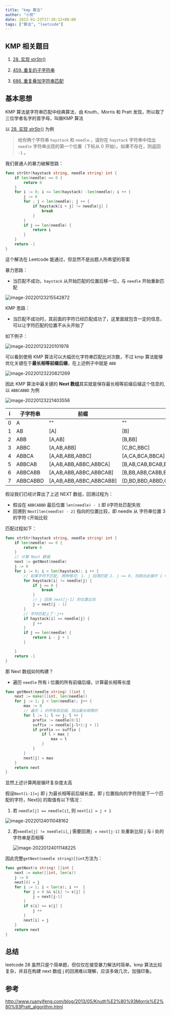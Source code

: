 ```yaml
---
title: "kmp 算法"
author: "小贺"
date: 2022-01-23T17:10:12+08:00
tags: ["算法", "leetcode"]
---
```


## KMP 相关题目

1. [28. 实现 strStr()](https://leetcode-cn.com/problems/implement-strstr/)

2. [459. 重复的子字符串](https://leetcode-cn.com/problems/repeated-substring-pattern/)

3. [686. 重复叠加字符串匹配](https://leetcode-cn.com/problems/repeated-string-match/)

## 基本思想

KMP 算法是字符串匹配中经典算法，由 Knuth，Morris 和 Pratt 发现，所以取了三位学者名字的首字母，叫做KMP 算法

以 [28. 实现 strStr()](https://leetcode-cn.com/problems/implement-strstr/) 为例

> 给你两个字符串 `haystack` 和 `needle` ，请你在 `haystack` 字符串中找出 `needle` 字符串出现的第一个位置（下标从 0 开始）。如果不存在，则返回 `-1` 。

我们普通人的暴力破解思路：

```go
func strStr(haystack string, needle string) int {
	if len(needle) == 0 {
		return 0
	}
	for i := 0; i <= len(haystack) -len(needle); i ++ {
		j := 0
		for ; j < len(needle); j ++ {
			if haystack[i + j] != needle[j] {
				break
			}
		}
		if j == len(needle) {
			return i
		}
	}
	return -1
}
```

这个解法在 Leetcode 能通过，但显然不是出题人所希望的答案

暴力思路：

- 当匹配不成功，`haystack` 从开始匹配的位置后移一位，与 `needle` 开始重新匹配

![image-20220123215542872](http://ganghuan.oss-cn-shenzhen.aliyuncs.com/img/image-20220123215542872-2022-01-23.png)

KMP 思路：

- 当匹配不成功时，其前面的字符已经匹配成功了，这里面就包含一定的信息，可以让字符匹配的位置不从头开始了

如下例子：

![image-20220123220101978](http://ganghuan.oss-cn-shenzhen.aliyuncs.com/img/image-20220123220101978-2022-01-23.png)

可以看到使用 KMP 算法可以大幅优化字符串匹配比对次数，不过 kmp 算法能够优化关键在于**最长相等前缀后缀**，在上述例子中就是 `ABB`

![image-20220123220821269](http://ganghuan.oss-cn-shenzhen.aliyuncs.com/img/image-20220123220821269-2022-01-23.png)

因此 KMP 算法中最关键的 **Next 数组**其实就是保存最长相等前缀后缀这个信息的, 以 `ABBCABBD` 为例

![image-20220123221403556](http://ganghuan.oss-cn-shenzhen.aliyuncs.com/img/image-20220123221403556-2022-01-23.png)

| i    | 子字符串 | 前缀                    | 后缀                                 | next[i] |
| ---- | -------- | ----------------------- | ------------------------------------ | ------- |
| 0    | A        | ""                      | ""                                   | 0       |
| 1    | AB       | [A]                     | [B]                                  | 0       |
| 2    | ABB      | [A,AB]                  | [B,BB]                               | 0       |
| 3    | ABBC     | [A,AB,ABB]              | [C,BC,BBC]                           | 0       |
| 4    | ABBCA    | [A,AB,ABB,ABBC]         | [A,CA,BCA,BBCA]                      | 1       |
| 5    | ABBCAB   | [A,AB,ABB,ABBC,ABBCA]   | [B,AB,CAB,BCAB,BBCAB]                | 2       |
| 6    | ABBCABB  | [A,AB,ABB,ABBC,ABBCAB]  | [B,BB,ABB,CABB,BCABB,BBCABB]         | 3       |
| 7    | ABBCABBD | [A,AB,ABB,ABBC,ABBCABB] | [D,BD,BBD,ABBD,CABBD,BCABBD,BBCABBD] | 0       |

假设我们已经计算出了上述 NEXT 数组，回溯过程为：

- 假设在 `ABBCABBD` 最后位置 `len(needle) - 1` 即 `D`字符处匹配失败
- 回溯到 `Next[len(needle) - 2]` 指向的位置比较，即 needle 从 字符串位置 3 的字符 `C`开始比较

匹配过程如下：

```Go
func strStr(haystack string, needle string) int {
	if len(needle) == 0 {
		return 0
	}
	// 计算 Next 数据
	next := getNext(needle)
	j := 0
	for i := 0; i < len(haystack); i ++ {
		// 如果字符不匹配, 两种情况: 1. j 回溯匹配 2. j == 0, 则跳出此循环 i ++ 再来匹配 
		for haystack[i] != needle[j] {
			if j == 0 {
				break
			}
			// j 回溯 next[j-1] 的位置比较
			j = next[j - 1]
		}
		// 字符匹配上了：j++
		if haystack[i] == needle[j] {
			j ++
		}
		if j == len(needle) {
			return i - j + 1
		}

	}
	return -1
}
```

那 Next 数组如何构建？

- 遍历 `needle` 所有 i 位置的所有前缀后缀，计算最长相等长度

```Go
func getNext(needle string) []int {
	next := make([]int, len(needle))
	for j := 1; j < len(needle); j++ {
		max := 0
		// 遍历 i 的所有前后缀，找出最长相等的
		for l := 1; l <= j; l ++ {
			prefix := needle[0:l]
			suffix := needle[j-l+1:j + 1]
			if prefix == suffix {
				if l > max {
					max = l
				}
			}
		}
		next[j] = max
	}
	return next
}
```

显然上述计算两层循环复杂度太高

假设`Next[i-1]=j` 即 j 为最长相等前后缀长度，即 j 位置指向的字符则是下一个匹配的字符，Next[i] 的取值有以下情况：

1. 若 `needle[j] == needle[i]`, 则 `next[i] = j + 1`

![image-20220124011048162](http://ganghuan.oss-cn-shenzhen.aliyuncs.com/img/image-20220124011048162-2022-01-24.png)

2. 若`needle[j] != needle[i]`, j 需要回溯`j = next[j-1]` 处重新比较 j 与 i 处的字符串是否相等

   ![image-20220124011148225](http://ganghuan.oss-cn-shenzhen.aliyuncs.com/img/image-20220124011148225-2022-01-24.png)

因此完整`getNext(needle string)[]int`方法为：

```Go
func getNext(s string) []int {
	next := make([]int, len(s))
	j := 0
	next[0] = j
	for i := 1; i < len(s); i ++  {
		for j > 0 && s[i] != s[j] {
			j = next[j-1]
		}
		if s[i] == s[j] {
			j ++
		}
		next[i] = j
	}
	return next
}
```

## 总结

leetcode 28 虽然只是个简单题，但仅仅在接受暴力解法时简单。kmp 算法比较复杂，并且在构建 next 数组 j 的回溯难以理解，应该多做几次，加强印象。

## 参考

http://www.ruanyifeng.com/blog/2013/05/Knuth%E2%80%93Morris%E2%80%93Pratt_algorithm.html

